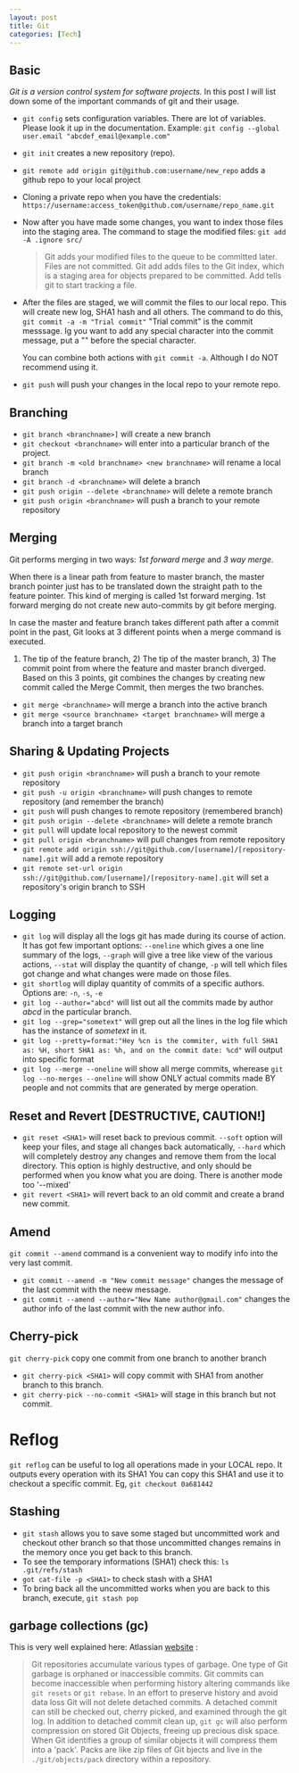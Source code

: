 ```yaml
---
layout: post
title: Git
categories: [Tech] 
---
```


## Basic

*Git is a version control system for software projects.* In this post I will list down some of the important commands of git and their usage.

- `git config` sets configuration variables. There are lot of variables. Please look it up in the documentation. 
   Example: `git config --global user.email "abcdef_email@example.com"`

- `git init` creates a new repository (repo).
- `git remote add origin git@github.com:username/new_repo` adds a github repo to your local project 


- Cloning a private repo when you have the credentials:
  `https://username:access_token@github.com/username/repo_name.git` 

- Now after you have made some changes, you want to index those files into the staging area. The command to stage the modified files:
  `git add -A .ignore src/`

  > Git adds your modified files to the queue to be committed later. Files are not committed. Git add adds files to the Git index, which is a staging area for objects prepared to be committed. Add tells git to start tracking a file.

- After the files are staged, we will commit the files to our local repo. This will create new log, SHA1 hash and all others. The command to do this,
  `git commit -a -m "Trial commit"`
  "Trial commit" is the commit messsage. Ig you want to add any special character into the commit message, put a "\" before the special character.

  You can combine both actions with `git commit -a`. Although I do NOT recommend using it.

- `git push` will push your changes in the local repo to your remote repo.


## Branching

- `git branch <branchname>]` will create a new branch
- `git checkout <branchname>` will enter into a particular branch of the project. 
- `git branch -m <old branchname> <new branchname>` will rename a local branch 
- `git branch -d <branchname>` will delete a branch
- `git push origin --delete <branchname>` will delete a remote branch
- `git push origin <branchname>` will push a branch to your remote repository

## Merging

Git performs merging in two ways: *1st forward merge* and *3 way merge*.

When there is a linear path from feature to master branch, the master branch pointer just has to be translated down the straight path to the feature pointer. This kind of merging is called 1st forward merging. 1st forward merging do not create new auto-commits by git before merging.

In case the master and feature branch takes different path after a commit point in the past, Git looks at 3 different points when a merge command is executed. 
1) The tip of the feature branch, 2) The tip of the master branch, 3) The commit point from where the feature and master branch diverged. Based on this 3 points, git combines the changes by creating new commit called the Merge Commit, then merges the two branches.

- `git merge <branchname>` will merge a branch into the active branch 
- `git merge <source branchname> <target branchname>` will merge a branch into a target branch


## Sharing & Updating Projects

- `git push origin <branchname>` will push a branch to your remote repository 
- `git push -u origin <branchname>` will push changes to remote repository (and remember the branch) 
- `git push` will push changes to remote repository (remembered branch) 
- `git push origin --delete <branchname>` will delete a remote branch 
- `git pull` will update local repository to the newest commit 
- `git pull origin <branchname>` will pull changes from remote repository 
- `git remote add origin ssh://git@github.com/[username]/[repository-name].git` will add a remote repository 
- `git remote set-url origin ssh://git@github.com/[username]/[repository-name].git` will set a repository's origin branch to SSH 


## Logging

- `git log` will display all the logs git has made during its course of action.
 It has got few important options: `--oneline` which gives a one line summary of the logs, `--graph` will give a tree like view of the various actions, `--stat` will display the quantity of change, `-p` will tell which files got change and what changes were made on those files.
- `git shortlog` will diplay quantity of commits of a specific authors. Options are: `-n`, `-s`, `-e`
- `git log --author="abcd"` will list out all the commits made by author *abcd* in the particular branch.
- `git log --grep="sometext"` will grep out all the lines in the log file which has the instance of *sometext* in it.
- `git log --pretty=format:"Hey %cn is the commiter, with full SHA1 as: %H, short SHA1 as: %h, and on the commit date: %cd"` will output into specific format
- `git log --merge --oneline` will show all merge commits, wherease `git log --no-merges --oneline` will show ONLY actual commits made BY people and not commits that are generated by merge operation.


## Reset and Revert  [DESTRUCTIVE, CAUTION!]

- `git reset <SHA1>` will reset back to previous commit. `--soft` option will keep your files, and stage all changes back automatically, `--hard` which will completely destroy any changes and remove them from the local directory. This option is highly destructive, and only should be performed when you know what you are doing. There is another mode too '--mixed'
- `git revert <SHA1>` will revert back to an old commit and create a brand new commit.

## Amend

`git commit --amend` command is a convenient way to modify info into the very last commit.
- `git commit --amend -m "New commit message"` changes the message of the last commit with the neew message. 
- `git commit --amend --author="New Name author@gmail.com"` changes the author info of the last commit with the new author info.

## Cherry-pick

`git cherry-pick` copy one commit from one branch to another branch
- `git cherry-pick <SHA1>` will copy commit with SHA1 from another branch to this branch.
-  `git cherry-pick --no-commit <SHA1>` will stage in this branch but not commit.

# Reflog 

`git reflog` can be useful to log all operations made in your LOCAL repo. It outputs every operation with its SHA1
You can copy this SHA1 and use it to checkout a specific commit.
Eg, `git checkout 0a681442`

## Stashing

- `git stash` allows you to save some staged but uncommitted work and checkout other branch so that those uncommitted changes remains in the memory once you get back to this branch.
- To see the temporary informations (SHA1) check this: `ls .git/refs/stash`
- `got cat-file -p <SHA1>` to check stash with a SHA1
- To bring back all the uncommitted works when you are back to this branch, execute, `git stash pop`

## garbage collections (gc)

This is very well explained here:
Atlassian [website](https://www.atlassian.com/git/tutorials/git-gc) :
> Git repositories accumulate various types of garbage. One type of Git garbage is orphaned or inaccessible commits. Git commits can become inaccessible when performing history altering commands like `git resets` or `git rebase`. In an effort to preserve history and avoid data loss Git will not delete detached commits. A detached commit can still be checked out, cherry picked, and examined through the git log.
>In addition to detached commit clean up, `git gc` will also perform compression on stored Git Objects, freeing up precious disk space. When Git identifies a group of similar objects it will compress them into a 'pack'. Packs are like zip files of Git bjects and live in the `./git/objects/pack` directory within a repository.

